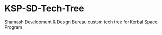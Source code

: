 # KSP-SD-Tech-Tree
Shamash Development &amp; Design Bureau custom tech tree for Kerbal Space Program
